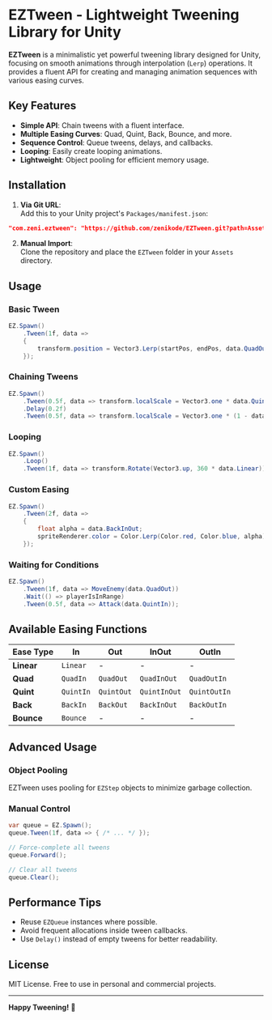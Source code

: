 # EZTween - Lightweight Tweening Library for Unity  

**EZTween** is a minimalistic yet powerful tweening library designed for Unity, focusing on smooth animations through interpolation (`Lerp`) operations. It provides a fluent API for creating and managing animation sequences with various easing curves.

## Key Features  

- **Simple API**: Chain tweens with a fluent interface.  
- **Multiple Easing Curves**: Quad, Quint, Back, Bounce, and more.  
- **Sequence Control**: Queue tweens, delays, and callbacks.  
- **Looping**: Easily create looping animations.  
- **Lightweight**: Object pooling for efficient memory usage.  

## Installation  

1. **Via Git URL**:  
   Add this to your Unity project's `Packages/manifest.json`:  
```json
"com.zeni.eztween": "https://github.com/zenikode/EZTween.git?path=Assets",
```

2. **Manual Import**:  
   Clone the repository and place the `EZTween` folder in your `Assets` directory.

## Usage  

### Basic Tween  

```csharp
EZ.Spawn()
    .Tween(1f, data => 
    {
        transform.position = Vector3.Lerp(startPos, endPos, data.QuadOut);
    });
```

### Chaining Tweens  

```csharp
EZ.Spawn()
    .Tween(0.5f, data => transform.localScale = Vector3.one * data.QuintIn)
    .Delay(0.2f)
    .Tween(0.5f, data => transform.localScale = Vector3.one * (1 - data.Bounce));
```

### Looping  

```csharp
EZ.Spawn()
    .Loop()
    .Tween(1f, data => transform.Rotate(Vector3.up, 360 * data.Linear));
```

### Custom Easing  

```csharp
EZ.Spawn()
    .Tween(2f, data => 
    {
        float alpha = data.BackInOut;
        spriteRenderer.color = Color.Lerp(Color.red, Color.blue, alpha);
    });
```

### Waiting for Conditions  

```csharp
EZ.Spawn()
    .Tween(1f, data => MoveEnemy(data.QuadOut))
    .Wait(() => playerIsInRange)
    .Tween(0.5f, data => Attack(data.QuintIn));
```

## Available Easing Functions  

| Ease Type       | In       | Out      | InOut     | OutIn     |
|-----------------|----------|----------|-----------|-----------|
| **Linear**      | `Linear` | -        | -         | -         |
| **Quad**        | `QuadIn` | `QuadOut`| `QuadInOut`| `QuadOutIn`|
| **Quint**       | `QuintIn`| `QuintOut`| `QuintInOut`| `QuintOutIn`|
| **Back**        | `BackIn` | `BackOut`| `BackInOut`| `BackOutIn`|
| **Bounce**      | `Bounce` | -        | -         | -         |

## Advanced Usage  

### Object Pooling  
EZTween uses pooling for `EZStep` objects to minimize garbage collection.  

### Manual Control  
```csharp
var queue = EZ.Spawn();
queue.Tween(1f, data => { /* ... */ });

// Force-complete all tweens  
queue.Forward();

// Clear all tweens  
queue.Clear();
```

## Performance Tips  

- Reuse `EZQueue` instances where possible.  
- Avoid frequent allocations inside tween callbacks.  
- Use `Delay()` instead of empty tweens for better readability.  

## License  
MIT License. Free to use in personal and commercial projects.  

---  

**Happy Tweening!** 🚀
